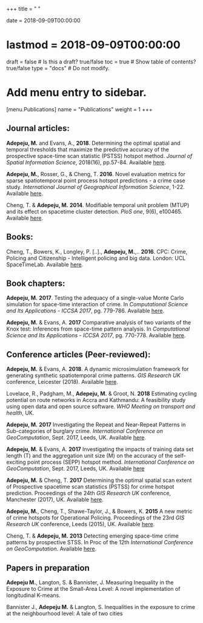 +++
title = " "

date = 2018-09-09T00:00:00
# lastmod = 2018-09-09T00:00:00

draft = false  # Is this a draft? true/false
toc = true  # Show table of contents? true/false
type = "docs"  # Do not modify.

# Add menu entry to sidebar.
[menu.Publications]
  name = "Publications"
  weight = 1
+++

## **Journal articles:**

**Adepeju, M.** and Evans, A., **2018**. Determining the optimal spatial and temporal thresholds that maximize the predictive accuracy of the prospective space-time scan statistic (PSTSS) hotspot method. *Journal of Spatial Information Science*, 2018(16), pp.57-84. Available [here](https://www.josis.org/index.php/josis/article/viewArticle/362).

**Adepeju, M.**, Rosser, G., & Cheng, T. **2016**. Novel evaluation metrics for sparse spatiotemporal point process hotspot predictions - a crime case study. *International Journal of Geographical Information Science*, 1-22. Available [here](https://www.tandfonline.com/doi/abs/10.1080/13658816.2016.1159684).

Cheng, T. & **Adepeju, M.** **2014**. Modifiable temporal unit problem (MTUP) and its effect on spacetime cluster detection. *PloS one*, 9(6), e100465. Available [here](https://journals.plos.org/plosone/article?id=10.1371/journal.pone.0100465).

## **Books:**

Cheng, T., Bowers, K., Longley, P. [..]., **Adepeju, M.**,.. **2016**. CPC: Crime, Policing and Citizenship - Intelligent policing and big data. London: UCL SpaceTimeLab. Available [here](https://www.ucl.ac.uk/spacetimelab/docs/UCL_Intelligent_Policing).

## **Book chapters:**

**Adepeju, M.** **2017**. Testing the adequacy of a single-value Monte Carlo simulation for space-time interaction of crime. In *Computational Science and Its Applications - ICCSA 2017*, pg. 779-786. Available [here](https://link.springer.com/chapter/10.1007/978-3-319-62407-5_60).

**Adepeju, M.** & Evans, A. **2017** Comparative analysis of two variants of the Knox test: Inferences from space-time pattern analysis. In *Computational Science and Its Applications - ICCSA 2017*, pg. 770-778. Available [here](https://link.springer.com/chapter/10.1007/978-3-319-62407-5_59).

## **Conference articles (Peer-reviewed):**

**Adepeju, M.** & Evans, A. **2018**. A dynamic microsimulation framework for generating synthetic spatiotemporal crime patterns. *GIS Research UK* conference, Leicester (2018). Available [here](http://eprints.whiterose.ac.uk/128602/).

Lovelace, R., Padgham, M., **Adepeju, M.** & Groot, N. **2018** Estimating cycling potential on route networks in Accra and Kathmandu: A feasibility study using open data and open source software. *WHO Meeting on transport and health*, UK.

**Adepeju, M.** **2017** Investigating the Repeat and Near-Repeat Patterns in Sub-categories of burglary crime. *International Conference on GeoComputation*, Sept. 2017, Leeds, UK. Available [here](http://eprints.whiterose.ac.uk/124154/).

**Adepeju, M.** & Evans, A. **2017** Investigating the impacts of training data set length (T) and the aggregation unit size (M) on the accuracy of the self-exciting point process (SEPP) hotspot method. *International Conference on GeoComputation*, Sept. 2017, Leeds, UK. Available [here](https://pdfs.semanticscholar.org/3f3f/602118b190a9ef8ddb4ae35e3b51fa0401a5.pdf)

**Adepeju, M.** & Cheng, T. **2017** Determining the optimal spatial scan extent of Prospective spacetime scan statistics (PSTSS) for crime hotspot prediction. Proceedings of the 24th *GIS Research UK* conference, Manchester (2017), UK. Available [here](http://huckg.is/gisruk2017/GISRUK_2017_paper_33.pdf).

**Adepeju, M.**, Cheng, T., Shawe-Taylor, J., & Bowers, K. **2015** A new metric of crime hotspots for Operational Policing. Proceedings of the 23rd *GIS Research UK* conference, Leeds (2015), UK. Available [here](https://www.researchgate.net/profile/Monsuru_Adepeju/publication/301351733_A_new_metric_of_crime_hotspots_for_Operational_Policing/links/5714d07e08aec4e14da7f335/A-new-metric-of-crime-hotspots-for-Operational-Policing.pdf).

Cheng, T. & **Adepeju, M.** **2013** Detecting emerging space-time crime patterns by prospective STSS. In Proc of the 12th *International Conference on GeoComputation*. Available [here](http://www.geog.leeds.ac.uk/groups/geocomp/2013/papers/77.pdf).

## **Papers in preparation**

**Adepeju M.**, Langton, S. & Bannister, J. Measuring Inequality in the Exposure to Crime at the Small-Area Level: A novel implementation of longitudinal K-means.

Bannister J., **Adepeju M.** & Langton, S. Inequalities in the exposure to crime at the neighbourhood level: A tale of two cities



